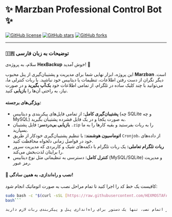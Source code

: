# ✨ Marzban Professional Control Bot ✨

[![GitHub license](https://img.shields.io/github/license/hexmostafa/hexbackup)](https://github.com/hexmostafa/hexbackup/blob/main/LICENSE)
[![GitHub stars](https://img.shields.io/github/stars/hexmostafa/hexbackup)](https://github.com/hexmostafa/hexbackup/stargazers)
[![GitHub forks](https://img.img.shields.io/github/forks/hexmostafa/hexbackup)](https://github.com/hexmostafa/hexbackup/network/members)

---

### 🇮🇷 توضیحات به زبان فارسی

سلام، به پروژه‌ی **HexBackup** خوش آمدید! 👋

این پروژه، ابزار نهایی شما برای مدیریت و پشتیبان‌گیری از پنل محبوب **Marzban** است. دیگر نگران از دست رفتن اطلاعات، تنظیمات یا دیتابیس خود نباشید. با ربات کنترلی ما، می‌توانید با چند کلیک ساده در تلگرام، از تمامی اطلاعات خود **بک‌آپ بگیرید** و در صورت نیاز، به راحتی آن‌ها را **بازیابی** کنید.

#### **ویژگی‌های برجسته:**

* **پشتیبان‌گیری کامل:** از تمامی فایل‌های پیکربندی و دیتابیس (چه SQLite و چه MySQL) به صورت یکجا و در یک فایل فشرده پشتیبان بگیرید.
* **بازیابی بی‌دردسر:** فایل پشتیبان `.zip` را به ربات بفرستید و بقیه کارها را به ما بسپارید.
* **اتوماسیون هوشمند:** با تنظیم پشتیبان‌گیری خودکار از طریق `Cronjob`، از داده‌های خود در فواصل زمانی دلخواه محافظت کنید.
* **ربات تلگرام تعاملی:** یک ربات تلگرام با دکمه‌های شیک و کاربردی که مدیریت سرور را برایتان لذت‌بخش می‌کند.
* **کنترل کامل:** دسترسی به تنظیماتی مثل نوع دیتابیس (MySQL/SQLite) و مدیریت رمز عبور.

#### **🚀 نصب و راه‌اندازی، به همین سادگی!**

کافیست یک خط کد را اجرا کنید تا تمام مراحل نصب به صورت اتوماتیک انجام شود:

```bash
sudo bash -c "$(curl -sSL [https://raw.githubusercontent.com/HEXMOSTAFA/hexbackup/main/installer.sh](https://raw.githubusercontent.com/HEXMOSTAFA/hexbackup/main/installer.sh))"
bash```

پس از اتمام نصب، تنها یک دستور برای راه‌اندازی پنل و پیکربندی ربات لازم دارید:
